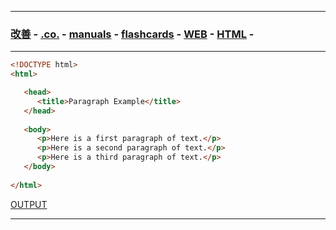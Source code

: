 
---

### [改善](https://github.com/ttltrk/0C/blob/master/README.MD) - [.co.](https://github.com/ttltrk/PRG/blob/master/CODING.MD) - [manuals](https://github.com/ttltrk/PRG/blob/master/MAN.MD) - [flashcards](https://github.com/ttltrk/ELSE/blob/master/FLCA/FLCA.MD) - [WEB](https://github.com/ttltrk/WEB/blob/master/FLW/FLW.MD) - [HTML](https://github.com/ttltrk/WEB/blob/master/FLW/FLWH/FLWH.MD) - 

---

```html
<!DOCTYPE html>
<html>

   <head>
      <title>Paragraph Example</title>
   </head>
	
   <body>
      <p>Here is a first paragraph of text.</p>
      <p>Here is a second paragraph of text.</p>
      <p>Here is a third paragraph of text.</p>
   </body>
	
</html>
```

[OUTPUT](http://htmlpreview.github.io/?https://github.com/ttltrk/WEB/blob/master/BHM/03/03_02.HTML)

---
